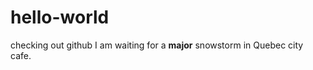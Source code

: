 # hello-world
checking out github
I am waiting for a <strong>major</strong> snowstorm in Quebec city cafe.  
